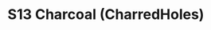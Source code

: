 ---
title: S13 Charcoal (CharredHoles)
permalink: "/teams/s13-charcoal"
teamslug: s13-charcoal
members:
- Enrique Perez - Captain
- Adam Robbins - QB
- John Batac
- Cameron Burrell
- Jeremy Gillette
- Ricardo Guerra
- Daniel Honberg
- Christopher Morse
- Shawn Norton
- Anthony Rattler
- Sean Stern
- Michael Weir
- John Woods
teamid: 4813
name: S13 Charcoal
color: CharredHoles
division: ''
---